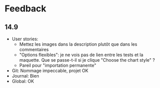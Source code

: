 # Feedback

## 14.9

- User stories:
  - Mettez les images dans la description plutôt que dans les commentaires
  - "Options flexibles": je ne vois pas de lien entre les tests et la maquette. Que se passe-t-il si je clique "Choose the chart style" ?
  - Pareil pour "importation permanente"
- Git: Nommage impeccable, projet OK
- Journal: Bien
- Global: OK
